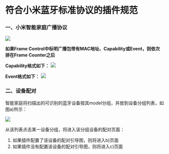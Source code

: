 符合小米蓝牙标准协议的插件规范
========================================

### 一、小米智能家庭广播协议

![](http://inuker.com/images/packet.jpg?a=1)

**如果Frame Control中标明广播包带有MAC地址、Capability或Event，则依次排在Frame Counter之后**

**Capability格式如下：**
![](http://inuker.com/images/capability.jpg?a=1)

**Event格式如下：**
![](http://inuker.com/images/event.jpg?a=1)

### 二、设备配对

智能家庭将扫描出的可识别的蓝牙设备按其model分组，并放到设备分组列表，如图a)所示：

![](http://inuker.com/images/image1.jpg?a=1)

从该列表点击某一设备分组，将进入该分组设备的配对页面：
1. 如果插件配置了该设备的配对引导图，则将进入b)页面
2. 如果插件没有配置该设备的配对引导图，则将进入c)页面









